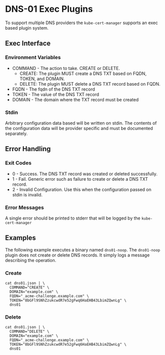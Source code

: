 # DNS-01 Exec Plugins

To support multiple DNS providers the `kube-cert-manager` supports an exec based plugin system.

## Exec Interface

### Environment Variables

* COMMAND - The action to take. CREATE or DELETE.
  * CREATE: The plugin MUST create a DNS TXT based on FQDN, TOKEN, and DOMAIN.
  * DELETE: The plugin MUST delete a DNS TXT record based on FQDN.
* FQDN - The fqdn of the DNS TXT record
* TOKEN - The value of the DNS TXT record
* DOMAIN - The domain where the TXT record must be created

### Stdin

Arbitrary configuration data based will be written on stdin. The contents of the configuration data will be provider specific and must be documented separately.

## Error Handling

### Exit Codes

* 0 - Success. The DNS TXT record was created or deleted successfully.
* 1 - Fail. Generic error such as failure to create or delete a DNS TXT record.
* 2 - Invalid Configuration. Use this when the configuration passed on stdin is invalid.

### Error Messages

A single error should be printed to stderr that will be logged by the `kube-cert-manager`

## Examples

The following example executes a binary named `dns01-noop`. The `dns01-noop` plugin does not create or delete DNS records. It simply logs a message describing the operation.

### Create

```
cat dns01.json | \
  COMMAND="CREATE" \
  DOMAIN="example.com" \
  FQDN="_acme-challenge.example.com" \
  TOKEN="8bGFl9SNhZzukcwdR7e52gFwq6HaEHB43LbimZQwnLg" \
  dns01
```

### Delete

```
cat dns01.json | \
  COMMAND="DELETE" \
  DOMAIN="example.com" \
  FQDN="_acme-challenge.example.com" \
  TOKEN="8bGFl9SNhZzukcwdR7e52gFwq6HaEHB43LbimZQwnLg" \
  dns01
```
